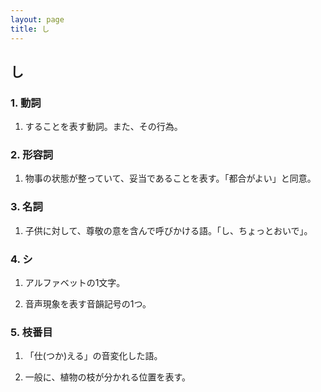 ```yaml
---
layout: page
title: し
---
```

## し

### 1. 動詞

1. することを表す動詞。また、その行為。

### 2. 形容詞

1. 物事の状態が整っていて、妥当であることを表す。「都合がよい」と同意。

### 3. 名詞

1. 子供に対して、尊敬の意を含んで呼びかける語。「し、ちょっとおいで」。

### 4. シ

1. アルファベットの1文字。

2. 音声現象を表す音韻記号の1つ。

### 5. 枝番目

1. 「仕(つか)える」の音変化した語。

2. 一般に、植物の枝が分かれる位置を表す。